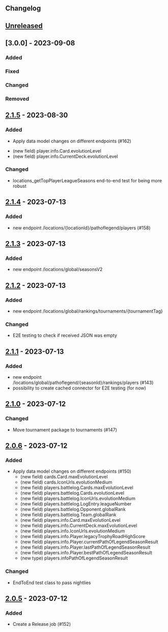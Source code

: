 ## Changelog

## [Unreleased]

## [3.0.0] - 2023-09-08

### Added

### Fixed

### Changed

### Removed

## [2.1.5] - 2023-08-30

### Added

- Apply data model changes on different endpoints (#162)
* (new field) player.info.Card.evolutionLevel
* (new field) player.info.CurrentDeck.evolutionLevel

### Changed

+ locations_getTopPlayerLeagueSeasons end-to-end test for being more robust

## [2.1.4] - 2023-07-13

### Added

- new endpoint /locations/{locationId}/pathoflegend/players (#158)

## [2.1.3] - 2023-07-13

### Added

- new endpoint /locations/global/seasonsV2

## [2.1.2] - 2023-07-13

### Added

- new endpoint /locations/global/rankings/tournaments/{tournamentTag}

### Changed

- E2E testing to check if received JSON was empty

## [2.1.1] - 2023-07-13

### Added

- new endpoint /locations/global/pathoflegend/{seasonId}/rankings/players (#143)
- possibility to create cached connector for E2E testing (for now)

## [2.1.0] - 2023-07-12

### Changed

- Move tournament package to tournaments (#147)

## [2.0.6] - 2023-07-12

### Added

- Apply data model changes on different endpoints (#150)
    * (new field) cards.Card.maxEvolutionLevel
    * (new field) cards.IconUrls.evolutionMedium
    * (new field) players.battlelog.Cards.maxEvolutionLevel
    * (new field) players.battlelog.Cards.evolutionLevel
    * (new field) players.battlelog.IconUrls.evolutionMedium
    * (new field) players.battlelog.LogEntry.leagueNumber
    * (new field) players.battlelog.Opponent.globalRank
    * (new field) players.battlelog.Team.globalRank
    * (new field) players.info.Card.maxEvolutionLevel
    * (new field) players.info.CurrentDeck.maxEvolutionLevel
    * (new field) players.info.IconUrls.evolutionMedium
    * (new field) players.info.Player.legacyTrophyRoadHighScore
    * (new field) players.info.Player.currentPathOfLegendSeasonResult
    * (new field) players.info.Player.lastPathOfLegendSeasonResult
    * (new field) players.info.Player.bestPathOfLegendSeasonResult
    * (new type) players.infoPathOfLegendSeasonResult

### Changed

- EndToEnd test class to pass nightlies

## [2.0.5] - 2023-07-12

### Added

- Create a Release job (#152)

[unreleased]: https://github.com/mlieshoff/jcrapi2/compare/v3.0.0...HEAD
[2.1.5]: https://github.com/mlieshoff/jcrapi2/compare/v2.1.4...v2.1.5}
[2.1.4]: https://github.com/mlieshoff/jcrapi2/compare/v2.1.3...v2.1.4}
[2.1.3]: https://github.com/mlieshoff/jcrapi2/compare/v2.1.2...v2.1.3}
[2.1.2]: https://github.com/mlieshoff/jcrapi2/compare/v2.1.1...v2.1.2}
[2.1.1]: https://github.com/mlieshoff/jcrapi2/compare/v2.1.0...v2.1.1
[2.1.0]: https://github.com/mlieshoff/jcrapi2/compare/v2.0.6...v2.1.0
[2.0.6]: https://github.com/mlieshoff/jcrapi2/compare/v2.0.5...v2.0.6
[2.0.5]: https://github.com/mlieshoff/jcrapi2/compare/v2.0.5...v2.0.5
